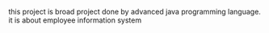 this project is broad project done by advanced java programming language.
it is about employee information system
